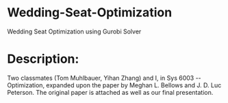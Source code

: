 # Wedding-Seat-Optimization
Wedding Seat Optimization using Gurobi Solver

# Description:

Two classmates (Tom Muhlbauer, Yihan Zhang) and I, in Sys 6003 -- Optimization, expanded upon the paper by Meghan L. Bellows and J. D. Luc Peterson. The original paper is attached as well as our final presentation.

